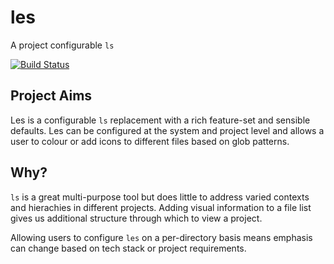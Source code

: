 # les

A project configurable `ls`

[![Build Status](https://travis-ci.org/benbrunton/les.svg?branch=master)](https://travis-ci.org/benbrunton/les)

## Project Aims
Les is a configurable `ls` replacement with a rich feature-set and sensible
defaults. Les can be configured at the system and project level and allows a
user to colour or add icons to different files based on glob patterns.

## Why?
`ls` is a great multi-purpose tool but does little to address varied  contexts 
and hierachies in different projects. Adding visual information to a file list 
gives us additional structure through which to view a project.

Allowing users to configure `les` on a per-directory basis means emphasis can
change based on tech stack or project requirements.
